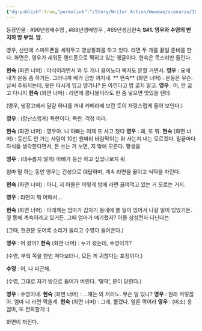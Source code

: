 ```yaml
---
{"dg-publish":true,"permalink":"/Story/Writer Action/Wewewe/scenario/19. 걱정마세요 엄마/"}
---
```



등장인물 : #96년생배수영 , #89년생배영우 , #65년생김현숙
**S#1. 영우와 수영의 반지하 방 부엌. 밤.**

영우, 선반에 스마트폰을 세워두고 영상통화를 하고 있다. 라면 두 개를 끓일 준비를 한다.
화면은, 영우가 세워둔 핸드폰으로 찍히고 있는 앵글이다. 
현숙은 목소리만 들린다.

**현숙** (화면 너머) : 야식이라면서 와 두 개나 끓이노다 묵지도 몬할 거면서. 
**영우** : 요새 내가 운동 좀 하거든. 그러니까 배가 금방 꺼지네. **
현숙** (화면 너머) : 운동은 무슨. 날씨 추워지는데, 옷은 따시게 입고 댕기나? 돈 아낀다고 밥 굶지 말고. 
**영우** : 어, 안 굶고 다니지 
**현숙** (화면 너머) : 라면에 콩나물이라도 한 줌 넣으면 맛있을 텐데

(영우, 냉장고에서 달걀 하나를 꺼내 카메라에 보란 듯이 자랑스럽게 들어 보인다.)

**영우** : (장난스럽게) 특란이다, 특란. 걱정 마라.

**현숙** (화면 너머) : 영우야. 니 아빠는 어제 또 사고 쳤다
**영우** : 왜, 또 뭐. 
**현숙** (화면 너머) : 등산도 안 가는 사람이 10만 원짜리 바람막이는 와 사는지 내는 모르겠다. 말끝마다 자식들 생각한다면서, 돈 쓰는 거 보면, 지 밖에 모른다. 평생을

**영우** : (대수롭지 않게) 아빠가 등산 하고 싶었나보지 뭐

엄마 말 하는 동안 영우는 건성으로 대답하며, 계속 라면을 끓이고 식탁을 차린다.

**현숙** (화면 너머) : 아니, 지 아들은 이렇게 밤에 라면 끓여먹고 있는 거 모르는 거지.

**영우** : 라면이 뭐 어때서...

**현숙** (화면 너머) : 아래께는 엄마가 갑자기 동네에 볼 일이 있어서 나갈 일이 있었거든. 옆 동에 계숙이라고 있거든. 그때 엄마가 얘기했지? 아들 삼성전자 다닌다는.

(그때, 현관문 도어록 소리가 들리고 수영이 들어온다.)

**영우** : 어 왔어? **현숙** (화면 너머) : 누가 왔는데, 수영이가?

(수영, 부엌 쪽을 한번 쳐다보더니, 모든 게 귀찮다는 표정이다.)

**수영** : 어, 나 피곤해.

(수영, 그대로 자기 방으로 들어가 버린다. ‘딸깍’, 문이 닫힌다.)

**영우** : 수영이네. 
**현숙** (화면 너머) : …쟤는 와 저러노. 무슨 일 있나?
**영우** : 원래 저렇잖아. 엄마 나 라면 먹을게. 
**현숙** (화면 너머) : 그래, 뿔겠다. 얼른 먹어라 
**영우** : (미소) 응 엄마, 또 전화할게 :)

화면이 꺼진다.